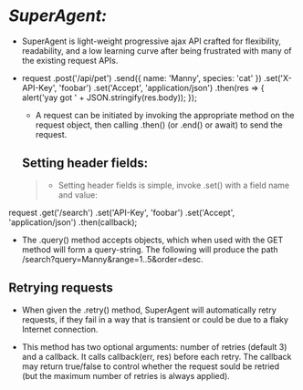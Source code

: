 # _SuperAgent:_
- SuperAgent is light-weight progressive ajax API crafted for flexibility, readability, and a low learning curve after being frustrated with many of the existing request APIs.
-  request
   .post('/api/pet')
   .send({ name: 'Manny', species: 'cat' })
   .set('X-API-Key', 'foobar')
   .set('Accept', 'application/json')
   .then(res => {
      alert('yay got ' + JSON.stringify(res.body));
   });
   
   * A request can be initiated by invoking the appropriate method on the request object, then calling .then() (or .end() or await) to send the request.
   
   ## Setting header fields:
   >* Setting header fields is simple, invoke .set() with a field name and value:

 request
   .get('/search')
   .set('API-Key', 'foobar')
   .set('Accept', 'application/json')
   .then(callback);
   
  + The .query() method accepts objects, which when used with the GET method will form a query-string. The following will produce the path /search?query=Manny&range=1..5&order=desc.
  
  ## Retrying requests
  - When given the .retry() method, SuperAgent will automatically retry requests, if they fail in a way that is transient or could be due to a flaky Internet connection.

  - This method has two optional arguments: number of retries (default 3) and a callback. It calls callback(err, res) before each retry. The callback may return true/false to control whether the request sould be retried (but the maximum number of retries is always applied).
